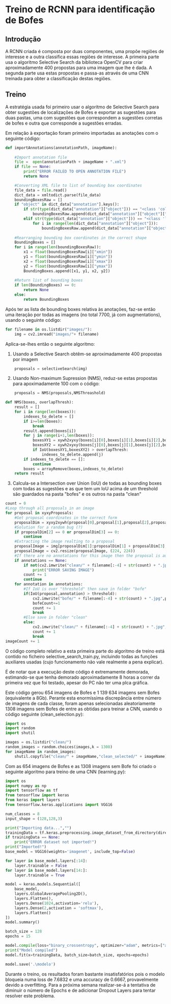# Treino de RCNN para identificação de Bofes

## Introdução
A RCNN criada é composta por duas componentes, uma propõe regiões de interesse e a outra classifica essas regiões de interesse.
A primeira parte usa o algoritmo Selective Search da biblioteca OpenCV para criar aproximadamente 400 propostas para uma imagem que lhe é dada.
A segunda parte usa estas propostas e passa-as através de uma CNN treinada para obter a classificação destas regiões.

## Treino

A estratégia usada foi primeiro usar o algoritmo de Selective Search para obter sugestões de localizações de Bofes e exportar as sugestões para duas pastas, uma com sugestões que correspondem a sugestões corretas de bofes e outra que corresponde a sugestões erradas.

Em relação à exportação foram primeiro importadas as anotações com o seguinte código:

```python
def importAnnotations(annotationPath, imageName):
    
    #Import annotation file
    file =  open(annotationPath + imageName + ".xml")
    if file == None:
        print("ERROR FAILED TO OPEN ANNOTATION FILE")
        return None

    #Converting XML file to list of bounding box coordinates    
    file_data = file.read()
    dict_data = xmltodict.parse(file_data)
    boundingBoxesRaw = []
    if "object" in dict_data["annotation"].keys():
        if str(type(dict_data["annotation"]["object"])) == "<class 'collections.OrderedDict'>":
            boundingBoxesRaw.append(dict_data["annotation"]["object"]["bndbox"])
        elif str(type(dict_data["annotation"]["object"])) == "<class 'list'>":
            for i in range(len(dict_data["annotation"]["object"])):
                boundingBoxesRaw.append(dict_data["annotation"]["object"][i]["bndbox"])
    
    #Rearranging bounding box coordinates in the correct shape
    BoundingBoxes = []
    for i in range(len(boundingBoxesRaw)):
        x1 = float(boundingBoxesRaw[i]["xmin"])
        y1 = float(boundingBoxesRaw[i]["ymin"])
        x2 = float(boundingBoxesRaw[i]["xmax"])
        y2 = float(boundingBoxesRaw[i]["ymax"])
        BoundingBoxes.append([x1, y1, x2, y2])
    
    #Return list of bounding boxes
    if len(BoundingBoxes) == 0:
        return None
    else:
        return BoundingBoxes
```

Após ter as lista de bounding boxes relativa às anotações, faz-se então uma iteração por todas as imagens (no total 7700, já com augmentations), usando o seguinte código:

```python
for filename in os.listdir("images/"):
    img = cv2.imread("images/"+ filename)
```

Aplica-se-lhes então o seguinte algoritmo:

1. Usando a Selective Search obtêm-se aproximadamente 400 propostas por imagem
```python
    proposals = selectiveSearch(img)
```
2. Usando Non-maximum Supression (NMS), reduz-se estas propostas para apoximadamente 100 com o código:
```python
    proposals = NMS(proposals,NMSThreashold)
```
```python
def NMS(boxes, overlapThresh):
    result = []
    for i in range(len(boxes)):
        indexes_to_delete = []
        if i>=len(boxes):
            break
        result.append(boxes[i])
        for j in range(i+1,len(boxes)):
            boxesXY1 = xywh2xyxy(boxes[i][0],boxes[i][1],boxes[i][2],boxes[i][3])
            boxesXY2 = xywh2xyxy(boxes[j][0],boxes[j][1],boxes[j][2],boxes[j][3])
            if IoU(boxesXY1,boxesXY2) > overlapThresh:
                indexes_to_delete.append(j)
        if indexes_to_delete == []:
            continue
        boxes = arrayRemove(boxes,indexes_to_delete)
    return result
```

3. Calcula-se a Intersection over Union (IoU) de todas as bounding boxes com todas as sugestões e as que tem um IoU acima de um threshold são guardados na pasta "bofes" e os outros na pasta "clean"

```python
count = 0
#Loop through all proposals in an image
for proposal in xyxyProposals:
    #Get proposal coordinates in the correct form
    proposalDim = xyxy2xywh(proposal[0],proposal[1],proposal[2],proposal[3])
    #Solution for a random bug (?)
    if proposalDim[2] == 0 or proposalDim[3] == 0:
        continue
    #Extracting the image realting to a proposal
    proposalImage = img[proposalDim[1]:proposalDim[1] + proposalDim[3], proposalDim[0]:proposalDim[0] + proposalDim[2]]
    proposalImage = cv2.resize(proposalImage, (224, 224))
    #If there are no annotations for this image then the proposal is automatically considered not to be a "Bofe"
    if annotations == None:
        if not(cv2.imwrite("clean/" + filename[:-4] + str(count) + ".jpg",proposalImage)):
            print("ERROR SAVING IMAGE")
        count += 1
        continue
    for annotation in annotations:
        #If IoU is over "threshold" then save in folder "bofe" 
        if(IoU(proposal,annotation) > threshold):
            cv2.imwrite("bofe/" + filename[:-4] + str(count) + ".jpg",proposalImage)
            bofeCount+=1
            count += 1
            break
        #Else save in folder "clean"
        else:
            cv2.imwrite("clean/" + filename[:-4] + str(count) + ".jpg",proposalImage)
            count += 1
            break
imageCount += 1
```


O código completo relativo a esta primeira parte do algoritmo de treino está contido no ficheiro selective_search_train.py, incluindo todas as funções auxiliares usadas (cujo funcionamento não vale realmente a pena explicar).

É de notar que a execução deste código é extremamente demorada, estimando-se que tenha demorado aproximadamente 8 horas a correr da primeira vez que foi testado, apesar do PC não ter uma plca gráfica.

Este código gerou 654 imagens de Bofes e 1 139 634 imagens sem Bofes (equivalente a 8Gb). Perante esta enormíssima discrepância entre número de imagens de cada classe, foram apenas selecionadas aleatoriamente 1308 imagens sem Bofes de entre as obtidas para treinar a CNN, usando o código seguinte (clean_selection.py):

```python
import os
import random
import shutil

images = os.listdir("clean/")
random_images = random.choices(images,k = 1308)
for imageName in random_images:
    shutil.copyfile("clean/" + imageName,"clean_selected/" + imageName)
```

Com as 654 imagens de Bofes e as 1308 imagens sem Bofe foi criado o seguinte algoritmo para treino de uma CNN (learning.py):

```python
import os
import numpy as np
import tensorflow as tf
from tensorflow import keras
from keras import layers
from tensorflow.keras.applications import VGG16

num_classes = 8
input_shape = (128,128,3)

print("Importing data...","")
trainingData = tf.keras.preprocessing.image_dataset_from_directory(directory = "C:\estagio\\neural_networks\Projeto\modelo\\train",image_size=(224,224), label_mode = 'binary')
if trainingData == None:
    print("ERROR dataset not imported!")
print("Imported!")
base_model = VGG16(weights='imagenet', include_top=False)

for layer in base_model.layers[:14]:
    layer.trainable = False
for layer in base_model.layers[14:]:
    layer.trainable = True

model = keras.models.Sequential([
    base_model,
    layers.GlobalAveragePooling2D(),
    layers.Flatten(),
    layers.Dense(1024,activation='relu'),
    layers.Dense(2,activation = 'softmax'),
    layers.Flatten()
])
model.summary()

batch_size = 128
epochs = 15

model.compile(loss="binary_crossentropy", optimizer="adam", metrics=["accuracy"])
print("Model compiled")
model.fit(x=trainingData, batch_size=batch_size, epochs=epochs)

model.save('.\modelo')
```

Durante o treino, os resultados foram bastante insatisfatórios pois o modelo bloqueia numa loss de 7.6832 e uma accuracy de 0.6667, provavelmente devido a overfitting. Para a próxima semana realizar-se-á a tentativa de diminuir o número de Epochs e de adicionar Dropout Layers para tentar resolver este problema.